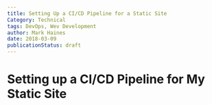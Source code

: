 ```yaml
---
title: Setting Up a CI/CD Pipeline for a Static Site
Category: Technical
tags: DevOps, Wev Development
author: Mark Haines
date: 2018-03-09
publicationStatus: draft
---
```


# Setting up a CI/CD Pipeline for My Static Site

